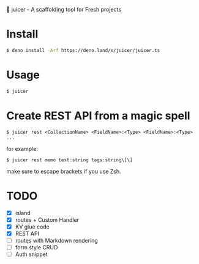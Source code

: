 🍹 juicer - A scaffolding tool for Fresh projects

# Install

```bash
$ deno install -Arf https://deno.land/x/juicer/juicer.ts
```

# Usage

```bash
$ juicer
```

# Create REST API from a magic spell

```
$ juicer rest <CollectionName> <FieldName>:<Type> <FieldName>:<Type> ...
```

for example:

```
$ juicer rest memo text:string tags:string\[\]
```

make sure to escape brackets if you use Zsh.

# TODO

- [x] island
- [x] routes + Custom Handler
- [x] KV glue code
- [x] REST API
- [ ] routes with Markdown rendering
- [ ] form style CRUD
- [ ] Auth snippet
